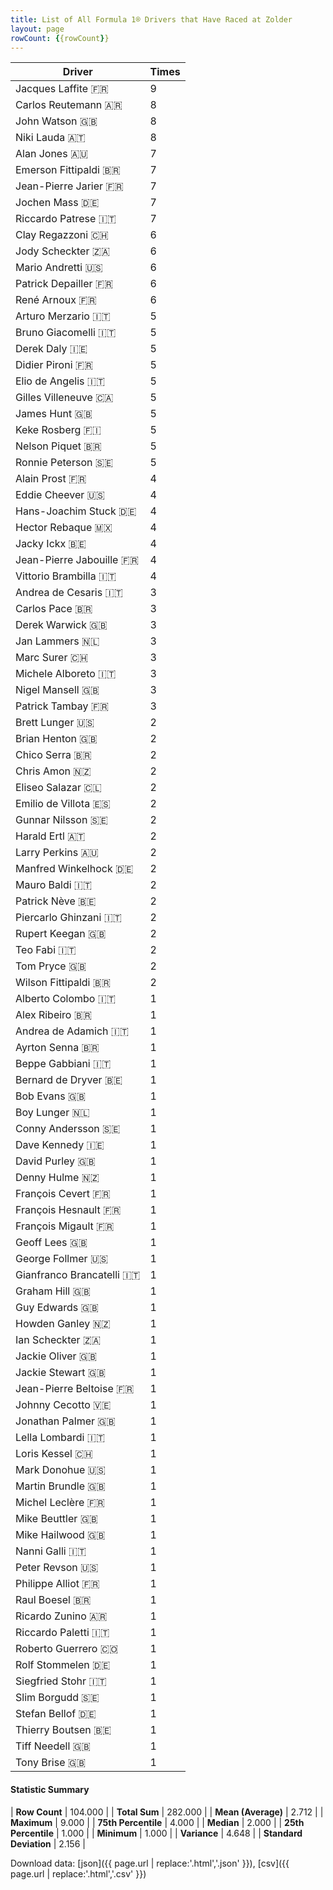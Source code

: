 ```yaml
---
title: List of All Formula 1® Drivers that Have Raced at Zolder
layout: page
rowCount: {{rowCount}}
---
```


| Driver | Times |
|--|--|
| Jacques Laffite 🇫🇷 | 9 |
| Carlos Reutemann 🇦🇷 | 8 |
| John Watson 🇬🇧 | 8 |
| Niki Lauda 🇦🇹 | 8 |
| Alan Jones 🇦🇺 | 7 |
| Emerson Fittipaldi 🇧🇷 | 7 |
| Jean-Pierre Jarier 🇫🇷 | 7 |
| Jochen Mass 🇩🇪 | 7 |
| Riccardo Patrese 🇮🇹 | 7 |
| Clay Regazzoni 🇨🇭 | 6 |
| Jody Scheckter 🇿🇦 | 6 |
| Mario Andretti 🇺🇸 | 6 |
| Patrick Depailler 🇫🇷 | 6 |
| René Arnoux 🇫🇷 | 6 |
| Arturo Merzario 🇮🇹 | 5 |
| Bruno Giacomelli 🇮🇹 | 5 |
| Derek Daly 🇮🇪 | 5 |
| Didier Pironi 🇫🇷 | 5 |
| Elio de Angelis 🇮🇹 | 5 |
| Gilles Villeneuve 🇨🇦 | 5 |
| James Hunt 🇬🇧 | 5 |
| Keke Rosberg 🇫🇮 | 5 |
| Nelson Piquet 🇧🇷 | 5 |
| Ronnie Peterson 🇸🇪 | 5 |
| Alain Prost 🇫🇷 | 4 |
| Eddie Cheever 🇺🇸 | 4 |
| Hans-Joachim Stuck 🇩🇪 | 4 |
| Hector Rebaque 🇲🇽 | 4 |
| Jacky Ickx 🇧🇪 | 4 |
| Jean-Pierre Jabouille 🇫🇷 | 4 |
| Vittorio Brambilla 🇮🇹 | 4 |
| Andrea de Cesaris 🇮🇹 | 3 |
| Carlos Pace 🇧🇷 | 3 |
| Derek Warwick 🇬🇧 | 3 |
| Jan Lammers 🇳🇱 | 3 |
| Marc Surer 🇨🇭 | 3 |
| Michele Alboreto 🇮🇹 | 3 |
| Nigel Mansell 🇬🇧 | 3 |
| Patrick Tambay 🇫🇷 | 3 |
| Brett Lunger 🇺🇸 | 2 |
| Brian Henton 🇬🇧 | 2 |
| Chico Serra 🇧🇷 | 2 |
| Chris Amon 🇳🇿 | 2 |
| Eliseo Salazar 🇨🇱 | 2 |
| Emilio de Villota 🇪🇸 | 2 |
| Gunnar Nilsson 🇸🇪 | 2 |
| Harald Ertl 🇦🇹 | 2 |
| Larry Perkins 🇦🇺 | 2 |
| Manfred Winkelhock 🇩🇪 | 2 |
| Mauro Baldi 🇮🇹 | 2 |
| Patrick Nève 🇧🇪 | 2 |
| Piercarlo Ghinzani 🇮🇹 | 2 |
| Rupert Keegan 🇬🇧 | 2 |
| Teo Fabi 🇮🇹 | 2 |
| Tom Pryce 🇬🇧 | 2 |
| Wilson Fittipaldi 🇧🇷 | 2 |
| Alberto Colombo 🇮🇹 | 1 |
| Alex Ribeiro 🇧🇷 | 1 |
| Andrea de Adamich 🇮🇹 | 1 |
| Ayrton Senna 🇧🇷 | 1 |
| Beppe Gabbiani 🇮🇹 | 1 |
| Bernard de Dryver 🇧🇪 | 1 |
| Bob Evans 🇬🇧 | 1 |
| Boy Lunger 🇳🇱 | 1 |
| Conny Andersson 🇸🇪 | 1 |
| Dave Kennedy 🇮🇪 | 1 |
| David Purley 🇬🇧 | 1 |
| Denny Hulme 🇳🇿 | 1 |
| François Cevert 🇫🇷 | 1 |
| François Hesnault 🇫🇷 | 1 |
| François Migault 🇫🇷 | 1 |
| Geoff Lees 🇬🇧 | 1 |
| George Follmer 🇺🇸 | 1 |
| Gianfranco Brancatelli 🇮🇹 | 1 |
| Graham Hill 🇬🇧 | 1 |
| Guy Edwards 🇬🇧 | 1 |
| Howden Ganley 🇳🇿 | 1 |
| Ian Scheckter 🇿🇦 | 1 |
| Jackie Oliver 🇬🇧 | 1 |
| Jackie Stewart 🇬🇧 | 1 |
| Jean-Pierre Beltoise 🇫🇷 | 1 |
| Johnny Cecotto 🇻🇪 | 1 |
| Jonathan Palmer 🇬🇧 | 1 |
| Lella Lombardi 🇮🇹 | 1 |
| Loris Kessel 🇨🇭 | 1 |
| Mark Donohue 🇺🇸 | 1 |
| Martin Brundle 🇬🇧 | 1 |
| Michel Leclère 🇫🇷 | 1 |
| Mike Beuttler 🇬🇧 | 1 |
| Mike Hailwood 🇬🇧 | 1 |
| Nanni Galli 🇮🇹 | 1 |
| Peter Revson 🇺🇸 | 1 |
| Philippe Alliot 🇫🇷 | 1 |
| Raul Boesel 🇧🇷 | 1 |
| Ricardo Zunino 🇦🇷 | 1 |
| Riccardo Paletti 🇮🇹 | 1 |
| Roberto Guerrero 🇨🇴 | 1 |
| Rolf Stommelen 🇩🇪 | 1 |
| Siegfried Stohr 🇮🇹 | 1 |
| Slim Borgudd 🇸🇪 | 1 |
| Stefan Bellof 🇩🇪 | 1 |
| Thierry Boutsen 🇧🇪 | 1 |
| Tiff Needell 🇬🇧 | 1 |
| Tony Brise 🇬🇧 | 1 |

#### Statistic Summary

| **Row Count** | 104.000 |
| **Total Sum** | 282.000 |
| **Mean (Average)** | 2.712 |
| **Maximum** | 9.000 |
| **75th Percentile** | 4.000 |
| **Median** | 2.000 |
| **25th Percentile** | 1.000 |
| **Minimum** | 1.000 |
| **Variance** | 4.648 |
| **Standard Deviation** | 2.156 |

Download data: [json]({{ page.url | replace:'.html','.json' }}), [csv]({{ page.url | replace:'.html','.csv' }})
